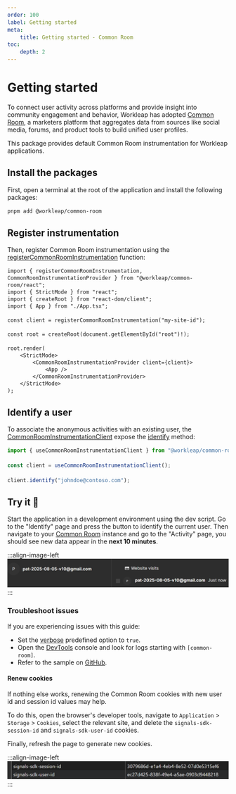 ```yaml
---
order: 100
label: Getting started
meta:
    title: Getting started - Common Room
toc:
    depth: 2
---
```


# Getting started

To connect user activity across platforms and provide insight into community engagement and behavior, Workleap has adopted [Common Room](https://www.commonroom.io/), a marketers platform that aggregates data from sources like social media, forums, and product tools to build unified user profiles.

This package provides default Common Room instrumentation for Workleap applications.

## Install the packages

First, open a terminal at the root of the application and install the following packages:

```bash
pnpm add @workleap/common-room
```

## Register instrumentation

Then, register Common Room instrumentation using the [registerCommonRoomInstrumentation](./reference/registerCommonRoomInstrumentation.md) function:

```tsx !#6,12,14 index.tsx
import { registerCommonRoomInstrumentation, CommonRoomInstrumentationProvider } from "@workleap/common-room/react";
import { StrictMode } from "react";
import { createRoot } from "react-dom/client";
import { App } from "./App.tsx";

const client = registerCommonRoomInstrumentation("my-site-id");

const root = createRoot(document.getElementById("root")!);

root.render(
    <StrictMode>
        <CommonRoomInstrumentationProvider client={client}>
            <App />
        </CommonRoomInstrumentationProvider>
    </StrictMode>
);
```

## Identify a user

To associate the anonymous activities with an existing user, the [CommonRoomInstrumentationClient](./reference/CommonRoomInstrumentationClient.md) expose the [identify](./reference/CommonRoomInstrumentationClient.md#methods) method:

```ts !#5
import { useCommonRoomInstrumentationClient } from "@workleap/common-room/react";

const client = useCommonRoomInstrumentationClient();

client.identify("johndoe@contoso.com");
```

## Try it :rocket:

Start the application in a development environment using the dev script. Go to the "Identify" page and press the button to identify the current user. Then navigate to your [Common Room](https://app.commonroom.io/) instance and go to the "Activity" page, you should see new data appear in the **next 10 minutes**.

:::align-image-left
![Common Room activity entry|558](../static/common-room/common-room-activity-entry.png)
:::

### Troubleshoot issues

If you are experiencing issues with this guide:

- Set the [verbose](./reference/registerCommonRoomInstrumentation.md#verbose-mode) predefined option to `true`.
- Open the [DevTools](https://developer.chrome.com/docs/devtools/) console and look for logs starting with `[common-room]`.
- Refer to the sample on [GitHub](https://github.com/workleap/wl-telemetry/tree/main/samples/all-platforms).

#### Renew cookies

If nothing else works, renewing the Common Room cookies with new user id and session id values may help.

To do this, open the browser's developer tools, navigate to `Application` > `Storage` > `Cookies`, select the relevant site, and delete the `signals-sdk-session-id` and `signals-sdk-user-id` cookies.

Finally, refresh the page to generate new cookies.

:::align-image-left
![Common Room cookies|540](../static/common-room/common-room-cookies.png)
:::


